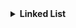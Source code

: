 <details>
  <summary><strong> Linked List </strong></summary>

<details>
  <summary><strong> Đặt vấn đề </strong></summary>
  
Trong cấu trúc dữ liệu **mảng (array)**, các phần tử được lưu trữ tại các **vị trí bộ nhớ liên tiếp**, nghĩa là chúng có mối liên kết chặt chẽ về mặt địa chỉ. Sự liên tiếp này cho phép truy xuất phần tử theo chỉ số (index) diễn ra với **độ phức tạp thời gian hằng số** (thời gian xử lý cố định bất kể kích thước dữ liệu)

Tuy nhiên, tính chất liên kết liên tiếp về bộ nhớ của mảng cũng dẫn đến một hệ quả: khi thực hiện các thao tác **chèn** hoặc **xóa** phần tử tại một vị trí bất kỳ (không phải cuối mảng), toàn bộ các phần tử phía sau vị trí thao tác phải được **dịch chuyển (shift)** để duy trì tính liên tục của mảng. Cụ thể:

+ Khi chèn một phần tử vào giữa mảng, các phần tử từ vị trí chèn trở về sau phải được dịch chuyển một vị trí sang phải để tạo không gian cho phần tử mới.

+ Khi xóa một phần tử, các phần tử phía sau vị trí bị xóa phải được dịch chuyển một vị trí sang trái để lấp đầy khoảng trống.

Các thao tác này có độ phức tạp thời gian là O(n), trong đó n là số lượng phần tử bị dịch chuyển. Điều này khiến mảng trở nên kém hiệu quả trong các ứng dụng yêu cầu cập nhật thường xuyên về mặt cấu trúc dữ liệu.

Trong các trường hợp cần thao tác chèn/xóa thường xuyên tại các vị trí không cố định, **danh sách liên kết (linked list)** thường được ưu tiên hơn do khả năng quản lý bộ nhớ linh hoạt thông qua con trỏ mà không cần dịch chuyển dữ liệu.
**
</details>


<details>
  <summary><strong> Khái niệm Link List </strong></summary>

Danh sách liên kết (linked list) là một cấu trúc dữ liệu tuyến tính được sử dụng phổ biến trong lập trình máy tính để tổ chức và lưu trữ dữ liệu một cách linh hoạt. Khác với mảng – nơi các phần tử được lưu trữ tại các vị trí bộ nhớ liên tiếp – danh sách liên kết bao gồm một tập hợp các phần tử riêng lẻ gọi là **nút (node)**, được liên kết với nhau thông qua các **con trỏ (pointers)**.

Mỗi nút trong danh sách liên kết thường bao gồm hai thành phần chính:

+ Dữ liệu (data): chứa giá trị cần lưu trữ.

+ Con trỏ (pointer): lưu địa chỉ của nút kế tiếp trong danh sách.

Trong danh sách liên kết đơn (singly linked list), mỗi nút chỉ chứa một con trỏ trỏ đến nút kế tiếp. **Nút cuối cùng** trong danh sách có con trỏ trỏ đến **NULL**, biểu thị điểm kết thúc của danh sách.

Do cấu trúc phân tán trong bộ nhớ và khả năng liên kết động giữa các nút, danh sách liên kết cho phép chèn và xóa phần tử tại bất kỳ vị trí nào mà không cần dịch chuyển các phần tử khác, giúp tối ưu hóa thời gian thực hiện so với mảng trong một số trường hợp.

</details>

<details>
  <summary><strong> Các thao tác của Link List </strong></summary>

  <details>
  <summary><strong> Cấu trúc </strong></summary>

  ```c
  // Tạo kiểu dữ liệu chung cho các Node
  typedef struct Node
  {
      int data;
      struct Node *next;  // "next" chứa địa chỉ của node tiếp theo
  }Node;
  ```
  Các node sẽ như là một kiểu struct có biến để chứa dữ liệu và một con trỏ vào node kế tiếp
  </details>

  <details>
  <summary><strong> Hàm tạo node </strong></summary>

  ```c
  // Hàm tạo các node có kiểu trả về là con trỏ kiểu node sẽ trả về địa chỉ
  Node* createNode(int data)
  {
      Node *node = (Node*)malloc(sizeof(Node));
      node->data = data;
      node->next = NULL;
      return node;
  }
  ```
  Hàm này tạo các node có kiểu trả về là con trỏ kiểu **Node**, gán data, trỏ tiếp theo set thành NULL, và trả về địa chỉ của node mới tạo
  </details>

  <details>
  <summary><strong> Hàm kiểm tra list rỗng </strong></summary>

  ```c
  // Kiểm tra list rỗng
  bool empty(Node *array)
  {
      if(array == NULL) return true;
      else return false;
  }                       
  ```
  Là một hàm kiểu bool trả về true nếu list rỗng và false nếu danh sách vẫn còn node
  </details>
  
  <details>
  <summary><strong> Hàm đếm số lượng node </strong></summary>

  ```c
  // Đếm số lượng node hiện tại
  int size(Node *head)
  {
      int count = 0;
      if(empty(head)) return 0;
  
      while(!empty(head))
      {
          count++;
          head = head->next;
      }
      return count;
  }
  ```
  Hàm trả về 0 nếu hàm **empty(head)** trả về true hoặc thực hiện vòng lặp miễn là **head** không có địa chỉ là **NULL**. Trả kích thước là **count** sau khi kết thúc vòng lặp.
  </details>

 <details>
  <summary><strong> Hàm đọc giá trị node đầu tiên </strong></summary>
   
  ```c
  // Đọc giá trị node đầu tiên
  int front(Node *head)
  {
      if(empty(head))
      {
          printf("Không có Node!\n");
          return 0;
      }
  
      else return head->data;
  }
  ```
  Hàm trả về **head->data** (giá trị của node đầu tiên) miễn là danh sách vẫn còn node
  </details>

 <details>
  <summary><strong> Hàm đọc giá trị node cuối cùng </strong></summary>
   
  ```c
  // Đọc giá trị node cuối cùng
  int back(Node *head)
  {
      if(empty(head))
      {
          printf("Không có Node!\n");
          return 0;
      }
      else
      {
      while(!empty(head->next))
      {
          head = head->next;
      }
      return head->data;
      }
  }
  ```
  Sử dụng vòng lặp để trỏ vào các node liên tiếp và dừng khi node tiếp theo của node đang được trỏ vào bằng NULL (**head->next == NULL**), trả về **head->data** (giá trị của node cuối cùng sau khi được trỏ tới)
  </details>

   <details>
  <summary><strong> Hàm đọc giá trị node bất kì </strong></summary>
   
  ```c
  // Đọc giá trị node bất kỳ
  int get(Node *head, int position)
  {
      if(empty(head))
      {
          printf("Không có Node!\n");
          return 0;
      }
      else
      {
          if(position < 0 || position > size(head)-1) 
          {
          printf("Lỗi vị trí âm hay vượt quá phạm vi node, vị trí tối đa có thẻ đọc là: %d tối thiểu là 0\n", size(head)-1);
          return 0;
          }
  
          else if(position == 0) front(head);                // Lấy giá trị node 0 (head)
  
          else if(position == size(head)) back(head);        // Lấy giá trị cuối cùng
  
          else
          {
          uint8_t index = 0;
  
          while( !empty(head) && (index != position))
          {
              index++;
              head = head->next;
          }
          return head->data;
          }
      }
  }
  ```
  Sử dụng hai tham số là node đầu tiên được tạo `*head` và vị trí node mong muốn `position`.

  + Khi list rỗng in thông báo ra màn hình
  + Khi position không thuộc phạm vi cho phép sẽ in thông báo báo lỗi
  + Khi position = 0 tức là node 0 thì sài hàm fron()
  + Khi position bằng với kích thước danh sách thì sài hàm back()
  + Sử dụng vòng lặp cho đến khi trỏ đúng vị trí rồi trả về giá trị tại node được trỏ

  </details>

  <details>
  <summary><strong> Hàm hiển thị danh sách </strong></summary>
   
  ```c
  // Hàm hiển thị ra màn hình
  void display(Node *head)
  {
      int i = 0;
      
      if(empty(head))
      {
          printf("Không có Node!\n");
          return;
      }
  
      while(!empty(head))
      {
          printf("Node %d: %d\n", i, head->data);
          head = head->next;
          i++;
      }
  
  }
  ```
  Sử dụng vòng lặp khi danh sách không rỗng và in ra từng node một
  
  </details>

  <details>
  <summary><strong> Hàm thêm node vào cuối danh sách </strong></summary>
   
  ```c
    // Thêm 1 node vào cuối list
  void push_back(Node **head, int data)
  {   
      // Tạo node mới
      Node *new_node =  createNode(data);
  
      
      // *head trỏ vào node đầu tiên
      if (empty(*head))
      {
          *head = new_node;   // vừa là node đầu vừa là node cuối
          return;
      }
  
  
      // Tạo node tạm
      Node *temp = *head;
  
      while((temp)->next != NULL) (temp) = (temp)->next;
  
      temp->next = new_node;
  
  }
  ```
  Đối với các hàm có tác dụng thay đổi và can thiệp các node sẽ sử dụng con trỏ bậc 2 để trỏ vào các node là con trỏ bậc 1. Hàm này sẽ tạo một node mới với hàm `createNode(data)`:
  + Nếu danh sách rỗng, node mới sẽ là node đầu tiên `*head = new_node`
  + Nếu danh sách không rỗng, tạo một con trỏ tạm `temp` để tránh con trỏ head lạc mất node đầu tiên dẫn đến sai lệch cho những lần gọi hàm của chương trình sau này.
  + Lặp cho đến khi nào node tiếp theo của con trỏ tạm là NULL thì liên kết node của của con trỏ hiện tại với node mới

 Chương trình minh họa trong hàm main:
 ```c
  int main()
  {
      Node *head = NULL;    // Tạo node đầu tiên
      
      push_back(&head,15);
      push_back(&head,25);
      push_back(&head,30);
      push_back(&head,40);
  
      display(head);
      printf("Size list: %d\n", size(head));
      printf("Front list data: %d\n", front(head));
      printf("Back list data: %d\n", back(head));
      printf("Data ở vị trí: %d là %d\n", 2,get(head, 2));
  
      clear(&head);
  }
 ```
 Sau khi chạy
 ```
Node 0: 15
Node 1: 25
Node 2: 30
Node 3: 40
Size list: 4
Front list data: 15
Back list data: 40
Data ở vị trí: 2 là 30
Đã xóa hoàn toàn tất cả các nodes
 ```

  </details>

  <details>
  <summary><strong> Hàm thêm node vào đầu danh sách </strong></summary>

  ```c
  // Thêm 1 node vào đầu list
  void push_front(Node **head, int data)
  {
      // Tạo node mới
      Node *new_node =  createNode(data);
  
      
      // *head trỏ vào node đầu tiên
      if (empty(*head))
      {
          *head = new_node;   // vừa là node đầu vừa là node cuối
          return;
      }
      //
      new_node->next = *head;
      *head = new_node;
  
  }
  ```
  Hàm này sẽ tạo một node mới với hàm `createNode(data)`:
  + Nếu danh sách rỗng, node mới sẽ là node đầu tiên `*head = new_node`
  + Nếu danh sách không rỗng, gán con trỏ tiếp theo của con trỏ mới tạo vào địa chỉ của node đầu tiên hiện tại. Sau đó gán con trỏ `*head` (con trỏ đầu danh sách) là node mới tạo

  Chương trình minh họa trong hàm main:
  ```c
  int main()
{
    Node *head = NULL;    // Tạo node đầu tiên
    
    push_front(&head,15);
    display(head);
    push_front(&head,25);
    display(head);
    push_front(&head,30);
    display(head);
    push_front(&head,40);
    display(head);


    clear(&head);
}
  ```
  Sau khi chạy
  ```c
Node 0: 15
Node 0: 25
Node 1: 15
Node 0: 30
Node 1: 25
Node 2: 15
Node 0: 40
Node 1: 30
Node 2: 25
Node 3: 15
Đã xóa hoàn toàn tất cả các nodes
  ```

  </details>

  <details>
  <summary><strong> Hàm thêm node vào vị trí bất kì </strong></summary>

  ```c
  void insert(Node **head, int value, int position)
  {
      Node *new_node = createNode(value);
  
      if (empty(*head))
      {
          *head = new_node;
      }
      else
      {
          if(position < 0 || position > size(*head)) 
          {
          printf("Lỗi vị trí âm hay vượt quá thứ tự node có thể tạo, vị trí tối đa có thẻ tạo là: %d tối thiểu là 0\n", size(*head));
          }
  
          else if(position == 0) push_front(head,value);                // Thêm vào node 0 (head)
  
          else if(position == size(*head)) push_back(head,value);  // Thêm vào node cuối cùng
  
          else
          {
          Node *p = *head;
          uint8_t index = 0;
  
          while(p != NULL && (index != position - 1))
          {
              index++;
              p = p->next;
          }
  
          new_node->next = p->next;
          p->next = new_node;
          }
      }
  }
  ```
 Hàm này sẽ tạo một node mới với hàm `createNode(data)`:
  + Nếu danh sách rỗng, node mới sẽ là node đầu tiên `*head = new_node`
  + Nếu `position` nằm ngoài phạm vi cho phép sẽ báo lỗi
  + Nếu `position == 0` dùng hàm push_front()
  + Nếu `position == size(*head)` dùng hàm push_back()
  + Nếu `position` thuộc phạm vi hợp lệ, tạo một con trỏ tạm, lặp cho đến khi con trỏ đến node nằm trước vị trí yêu cầu. Liên kết node mới với node nằm ở vị trí yêu cầu sau đó lại liên kết node đang được con trỏ tạm thời vào node mới ta sẽ được node mới nằm hoàn toàn ở vị trí yêu cầu

  Chương trình minh họa trong hàm main:
  ```c
    int main()
  {
      Node *head = NULL;    // Tạo node đầu tiên
      
      insert(&head,15,4);
      display(head);
      insert(&head,25,3);
      insert(&head,25,1);
      display(head);
      insert(&head,30,3);
      insert(&head,30,2);
      insert(&head,30,3);
      display(head);
  
  
      clear(&head);
  }
  ```
  Sau khi chạy
  ```
  Node 0: 15
  Lỗi vị trí âm hay vượt quá thứ tự node có thể tạo, vị trí tối đa có thẻ tạo là: 1 tối thiểu là 0
  Node 0: 15
  Node 1: 25
  Lỗi vị trí âm hay vượt quá thứ tự node có thể tạo, vị trí tối đa có thẻ tạo là: 2 tối thiểu là 0
  Node 0: 15
  Node 1: 25
  Node 2: 30
  Node 3: 30
  Đã xóa hoàn toàn tất cả các nodes
  ```

  </details>

  <details>
  <summary><strong> Hàm xóa một node cuối danh sách </strong></summary>

  ```c
  // Xóa 1 node cuối list
  void pop_back(Node **head)
  {
      if (empty(*head))
      {
          printf("Không có Node để xóa!\n");
          return;
      }
  
      // Nếu chỉ có 1 node
      if ((*head)->next == NULL)
      {
          free(*head);
          *head = NULL;
          return;
      }
  
      // Tạo node tạm
      Node *temp = *head;
      while(temp->next->next != NULL)
      {
          temp = temp->next;
      }
      free(temp->next);
      temp->next = NULL;
  
  }
  ```
  Hàm này sẽ xóa một node theo các trường hợp sau:
  + Nếu danh sách rỗng, báo lên màn hình
  + Nếu chỉ có duy nhất một node, giải phóng node đấy và đưa node đầu tiên thành node rỗng
  + Nếu không thuộc các trường hợp trên, tạo một node tạm. Lặp cho đến khi con trỏ nằm ở node kế cuối `temp->next->next = NULL`. Giải phóng node cuối cùng và biến con trỏ tiếp theo của node cuối cùng hiện tại thành NULL

  Chương trình chạy trong main.c
  ```c
  int main()
  {
      Node *head = NULL;    // Tạo node đầu tiên
      
      push_back(&head,10);
      push_back(&head,20);
      push_back(&head,30);
      push_back(&head,40);
  
      display(head);
  
      pop_back(&head);
      display(head);
      pop_back(&head);
      display(head);
      pop_back(&head);
      display(head);
      pop_back(&head);
      display(head);
      pop_back(&head);
  
  
      clear(&head);
  }
  ```
  Sau khi chạy
  ```
  Node 0: 10
  Node 1: 20
  Node 2: 30
  Node 3: 40
  Node 0: 10
  Node 1: 20
  Node 2: 30
  Node 0: 10
  Node 1: 20
  Node 0: 10
  Không có Node!
  Không có Node để xóa!
  Đã xóa hoàn toàn tất cả các nodes
  ```

  </details>

  <details>
  <summary><strong> Hàm xóa một node đầu danh sách </strong></summary>

  ```c
  // Xóa 1 node đầu list
  void pop_front(Node **head)
  {
      if (empty(*head))
      {
          printf("Không có Node để xóa!\n");
          return;
      }
  
      // Nếu chỉ có 1 node
      if ((*head)->next == NULL)
      {
          free(*head);
          *head = NULL;
          return;
      }
  
      Node *new_head = (*head)->next;
      free(*head);
      *head = new_head;
  
  }
  ```
  Hàm này sẽ xóa một node theo các trường hợp sau:
  + Nếu danh sách rỗng, báo lên màn hình
  + Nếu chỉ có duy nhất một node, giải phóng node đấy và đưa node đầu tiên thành node rỗng
  + Nếu không thuộc các trường hợp trên, gán node tạm vào node thứ 2 trong danh sách `Node *new_head = (*head)->next`, giải phóng node đầu tiên vào biến node thứ 2 ban đầu thành node đầu tiên
  Chương trình trong main:
  ```c
  int main()
  {
      Node *head = NULL;    // Tạo node đầu tiên
      
      push_back(&head,10);
      push_back(&head,20);
      push_back(&head,30);
      push_back(&head,40);
  
      display(head);
  
      pop_front(&head);
      display(head);
      pop_front(&head);
      display(head);
      pop_front(&head);
      display(head);
      pop_front(&head);
      display(head);
      pop_front(&head);
  
  
      clear(&head);
  }
  ```
  Sau khi chạy
  ```
  Node 0: 10
  Node 1: 20
  Node 2: 30
  Node 3: 40
  Node 0: 20
  Node 1: 30
  Node 2: 40
  Node 0: 30
  Node 1: 40
  Node 0: 40
  Không có Node!
  Không có Node để xóa!
  Đã xóa hoàn toàn tất cả các nodes
  ```
  
  </details>

  <details>
  <summary><strong> Hàm xóa một node ở vị trí bất kì </strong></summary>

  ```c
  void erase(Node **head, int position)
  {
      if (empty(*head))
      {
          printf("Không có Node để xóa!\n");
      }
          else
      {
          if(position < 0 || position > size(*head)) 
          {
          printf("Lỗi vị trí âm hay vượt quá vị trí node có thể xóa, vị trí tối đa có thẻ xóa là: %d tối thiểu là 0\n", size(*head));
          }
  
          else if(position == 0) pop_front(head);                // Xóa đi node 0 (head)
  
          else if(position == size(*head)) pop_back(head);  // Xóa đi node cuối cùng
  
          else
          {
          Node *temp = *head;
          uint8_t index = 0;
  
          while(temp != NULL && (index != position - 1))
          {
              index++;
              temp = temp->next;
          }
          Node *alt = temp->next->next;
          free(temp->next);
          temp->next = alt;
          }
      }
  }
  ```
  Hàm này sẽ xóa một node theo các trường hợp sau:
  + Nếu danh sách rỗng, báo lên màn hình
  + Nếu `position` không trong phạm vi hợp lệ, thông báo lên màn hình
  + Nếu `position == 0` tức vị trí đầu tiên, sử dụng hàm `pop_front()`
  + Nếu `position == size(*head)` tức vị trí bằng kích thước danh sách (vị trí cuối cùng), sử dụng hàm `pop_back()`
  + Nếu không thuộc các trường hợp trên, tạo con trỏ node tạm, lặp đến khi trỏ đến vị trí tiếp trước vị trí yêu cầu. Tạo một con trỏ tạm khác giữa địa chỉ của node tiếp sau vị trí yêu cầu. Giải phóng node ở vị trí yêu cầu rồi liên kết hai node trước sau lại với nhau

  Chương trình trong main:
  ```c
  int main()
  {
      Node *head = NULL;    // Tạo node đầu tiên
      
      push_back(&head,10);
      push_back(&head,20);
      push_back(&head,30);
      push_back(&head,40);
  
      display(head);
  
      erase(&head,9);
      erase(&head,2);
      display(head);
      erase(&head,1);
      display(head);
      erase(&head,1);
      display(head);
      erase(&head,0);
      display(head);
  
      clear(&head);
  }
  ```
  Sau khi chạy
  ```
  Node 0: 10
  Node 1: 20
  Node 2: 30
  Node 3: 40
  Lỗi vị trí âm hay vượt quá vị trí node có thể xóa, vị trí tối đa có thẻ xóa là: 4 tối thiểu là 0
  Node 0: 10
  Node 1: 20
  Node 2: 40
  Node 0: 10
  Node 1: 40
  Node 0: 10
  Không có Node!
  Đã xóa hoàn toàn tất cả các nodes
  ```
  </details>

  <details>
  <summary><strong> Hàm xóa tất cả các node </strong></summary>

  ```c
  // Xóa toàn bộ node
  void clear(Node **head)
  {
      while (!empty(*head))
      {
          pop_front(head);
      }
      printf("Đã xóa hoàn toàn tất cả các nodes\n");
  }
  ```
  Hàm này xóa hết tất cả các node bằng cách lặp hàm `pop_front()` cho đến khi nào list rỗng thì thôi

  Chương trình chạy trong main.c
  ```c
  int main()
  {
      Node *head = NULL;    // Tạo node đầu tiên
      
      push_back(&head,10);
      push_back(&head,20);
      push_back(&head,30);
      push_back(&head,40);
  
      display(head);
  
      clear(&head);
  }
  ```
  Sau khi chạy
  ```
  Node 0: 10
  Node 1: 20
  Node 2: 30
  Node 3: 40
  Đã xóa hoàn toàn tất cả các nodes
  ```
  </details>
  
</details>

</details>
